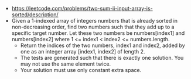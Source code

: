 - https://leetcode.com/problems/two-sum-ii-input-array-is-sorted/description/
- Given a 1-indexed array of integers numbers that is already sorted in non-decreasing order, find two numbers such that they add up to a specific target number. Let these two numbers be numbers[index1] and numbers[index2] where 1 <= index1 < index2 <= numbers.length.
    - Return the indices of the two numbers, index1 and index2, added by one as an integer array [index1, index2] of length 2.
    - The tests are generated such that there is exactly one solution. You may not use the same element twice.
    - Your solution must use only constant extra space.